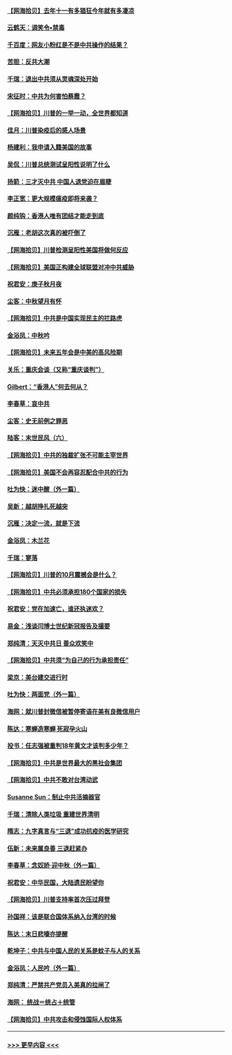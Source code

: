 #### [【网海拾贝】去年十一有多猖狂今年就有多凄凉](../pages/nsc993/n12463649.md?t=10092151) 
#### [云鹤天：调笑令▪禁毒](../pages/nsc993/n12462975.md?t=10092151) 
#### [千百度：网友小粉红是不是中共操作的结果？](../pages/nsc993/n12461025.md?t=10092151) 
#### [苦胆：反共大潮](../pages/nsc993/n12459469.md?t=10092151) 
#### [千瑞：退出中共须从灵魂深处开始](../pages/nsc993/n12459437.md?t=10092151) 
#### [宋征时：中共为何害怕蔡霞？](../pages/nsc993/n12459097.md?t=10092151) 
#### [【网海拾贝】川普的一举一动，全世界都知道](../pages/nsc993/n12458825.md?t=10092151) 
#### [佳月：川普染疫后的感人场景](../pages/nsc993/n12456994.md?t=10092151) 
#### [杨建利：我申请入籍美国的故事](../pages/nsc993/n12455635.md?t=10092151) 
#### [吴侃：川普总统测试呈阳性说明了什么](../pages/nsc993/n12451869.md?t=10092151) 
#### [扬箭：三才灭中共 中国人退党迫在眉睫](../pages/nsc993/n12451842.md?t=10092151) 
#### [李正宽：更大规模瘟疫即将来袭？](../pages/nsc993/n12451455.md?t=10092151) 
#### [颜纯钩：香港人唯有团结才能走到底](../pages/nsc993/n12450870.md?t=10092151) 
#### [沉雁：老胡这次真的被吓倒了](../pages/nsc993/n12449796.md?t=10092151) 
#### [【网海拾贝】川普检测呈阳性美国将做何反应](../pages/nsc993/n12449042.md?t=10092151) 
#### [【网海拾贝】美国正构建全球联盟对冲中共威胁](../pages/nsc993/n12446580.md?t=10092151) 
#### [祝君安：庚子秋月夜](../pages/nsc993/n12445870.md?t=10092151) 
#### [尘客：中秋望月有怀](../pages/nsc993/n12444632.md?t=10092151) 
#### [【网海拾贝】中共是中国实现民主的拦路虎](../pages/nsc993/n12443573.md?t=10092151) 
#### [金浴凤：中秋吟](../pages/nsc993/n12441773.md?t=10092151) 
#### [【网海拾贝】未来五年会是中美的高风险期](../pages/nsc993/n12440760.md?t=10092151) 
#### [关乐：重庆会谈（又称“重庆谈判”）](../pages/nsc993/n12437525.md?t=10092151) 
#### [Gilbert：“香港人”何去何从？](../pages/nsc993/n12435894.md?t=10092151) 
#### [李春草：哀中共](../pages/nsc993/n12435874.md?t=10092151) 
#### [尘客：史无前例之罪恶](../pages/nsc993/n12435762.md?t=10092151) 
#### [陆客：末世民风（六）](../pages/nsc993/n12435354.md?t=10092151) 
#### [【网海拾贝】中共的独裁扩张不可能主宰世界](../pages/nsc993/n12435151.md?t=10092151) 
#### [【网海拾贝】美国不会再容忍配合中共的行为](../pages/nsc993/n12433808.md?t=10092151) 
#### [吐为快：迷中醒（外一篇）](../pages/nsc993/n12433585.md?t=10092151) 
#### [吴新：越胡挣扎死越突](../pages/nsc993/n12433562.md?t=10092151) 
#### [沉雁：决定一流，就是下流](../pages/nsc993/n12432128.md?t=10092151) 
#### [金浴凤：木兰花](../pages/nsc993/n12432124.md?t=10092151) 
#### [千瑞：寥落](../pages/nsc993/n12432071.md?t=10092151) 
#### [【网海拾贝】川普的10月震撼会是什么？](../pages/nsc993/n12431624.md?t=10092151) 
#### [【网海拾贝】中共必须承担180个国家的损失](../pages/nsc993/n12428893.md?t=10092151) 
#### [祝君安：党在加速亡，谁还执迷欢？](../pages/nsc993/n12428652.md?t=10092151) 
#### [易金：浅谈闫博士世纪新冠报告及撮要](../pages/nsc993/n12426822.md?t=10092151) 
#### [郑纯清：天灭中共日 善众欢笑中](../pages/nsc993/n12426784.md?t=10092151) 
#### [【网海拾贝】中共须“为自己的行为承担责任”](../pages/nsc993/n12426067.md?t=10092151) 
#### [梁京：美台建交进行时](../pages/nsc993/n12424066.md?t=10092151) 
#### [吐为快：两面党（外一篇）](../pages/nsc993/n12424043.md?t=10092151) 
#### [海网：就川普封微信被暂停寄语在美有良微信用户](../pages/nsc993/n12424021.md?t=10092151) 
#### [陈达：寒蝉造寒蝉 死寂孕火山](../pages/nsc993/n12423958.md?t=10092151) 
#### [投书：任志强被重判18年黄文才该判多少年？](../pages/nsc993/n12423672.md?t=10092151) 
#### [【网海拾贝】中共是世界最大的黑社会集团](../pages/nsc993/n12423543.md?t=10092151) 
#### [【网海拾贝】中共不敢对台湾动武](../pages/nsc993/n12421418.md?t=10092151) 
#### [Susanne Sun：制止中共活摘器官](../pages/nsc993/n12419654.md?t=10092151) 
#### [千瑞：清除人类垃圾 重建世界清明](../pages/nsc993/n12419414.md?t=10092151) 
#### [隋志：九字真言与“三退”成功抗疫的医学研究](../pages/nsc993/n12419248.md?t=10092151) 
#### [伍新：未来属良善 三退赶紧办](../pages/nsc993/n12418496.md?t=10092151) 
#### [李春草：念奴娇·迎中秋（外一篇）](../pages/nsc993/n12418465.md?t=10092151) 
#### [祝君安：中华民国，大陆遗民盼望你](../pages/nsc993/n12418089.md?t=10092151) 
#### [【网海拾贝】川普支持率首次压过拜登](../pages/nsc993/n12418050.md?t=10092151) 
#### [孙国祥：该是联合国体系纳入台湾的时候](../pages/nsc993/n12417369.md?t=10092151) 
#### [陈达：末日悲嚎亦提醒](../pages/nsc993/n12416736.md?t=10092151) 
#### [乾坤子：中共与中国人民的关系是蚊子与人的关系](../pages/nsc993/n12416632.md?t=10092151) 
#### [金浴凤：人民吟（外一篇）](../pages/nsc993/n12416567.md?t=10092151) 
#### [郑纯清：严禁共产党员入美真的拉闸了](../pages/nsc993/n12416550.md?t=10092151) 
#### [海网： 统战＝统占＋统管](../pages/nsc993/n12416404.md?t=10092151) 
#### [【网海拾贝】中共攻击和侵蚀国际人权体系](../pages/nsc993/n12416250.md?t=10092151) 

----
#### [ >>> 更早内容 <<< ](../indexes/nsc993-earlier.md)
